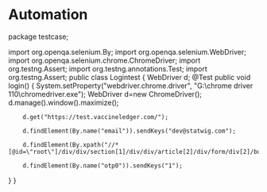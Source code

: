 # Automation
package testcase;

import org.openqa.selenium.By;
import org.openqa.selenium.WebDriver;
import org.openqa.selenium.chrome.ChromeDriver;
import org.testng.Assert;
import org.testng.annotations.Test;
import org.testng.Assert;
public class Logintest {
	WebDriver d;
  @Test
  public void login() {
	  System.setProperty("webdriver.chrome.driver", "G:\\chrome driver 110\\chromedriver.exe");
		WebDriver d=new ChromeDriver();
		d.manage().window().maximize();  
		
		d.get("https://test.vaccineledger.com/");
		
		d.findElement(By.name("email")).sendKeys("dev@statwig.com");
		
		d.findElement(By.xpath("//*[@id=\"root\"]/div/div/section[1]/div/div/article[2]/div/form/div[2]/button")).click();
		
		d.findElement(By.name("otp0")).sendKeys("1");
}
}
